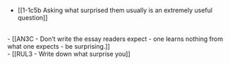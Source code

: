 - [[1-1c5b Asking what surprised them usually is an extremely useful question]]
<br>
- [[AN3C - Don’t write the essay readers expect - one learns nothing from what one expects - be surprising.]]
<br>
- [[RUL3 - Write down what surprise you]]
